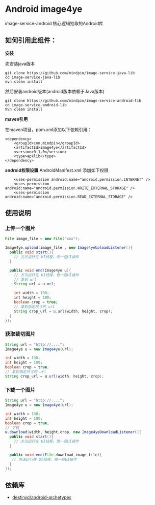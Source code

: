Android image4ye
============
image-service-android 核心逻辑抽取的Android库

如何引用此组件：
-------------
**安装**

先安装java版本
```
git clone https://github.com/mindpin/image-service-java-lib
cd image-service-java-lib
mvn clean install
```

然后安装android版本(android版本依赖于Java版本)
```
git clone https://github.com/mindpin/image-service-android-lib
cd image-service-android-lib
mvn clean install
```

**maven引用**

在maven项目，pom.xml添加以下依赖引用：

```
<dependency>
    <groupId>com.mindpin</groupId>
    <artifactId>image4ye</artifactId>
    <version>0.1.0</version>
    <type>apklib</type>
</dependency>
```

**android权限设置**
AndroidManifest.xml 添加如下权限
```
    <uses-permission android:name="android.permission.INTERNET" />
    <uses-permission android:name="android.permission.WRITE_EXTERNAL_STORAGE" />
    <uses-permission android:name="android.permission.READ_EXTERNAL_STORAGE" />
```

使用说明
---------------------
### 上传一个图片

```java
File image_file = new File("xxx");

Image4ye.upload(image_file , new Image4yeUploadListener(){
  public void start(){
    // 方法运行在 UI线程，做一些UI操作
  }

  public void end(Image4ye u){
    // 方法运行在 UI线程，做一些UI操作
    // 拿到 url
    String url = u.url;

    int width = 100;
    int height = 100;
    boolean crop = true;
    // 拿到指定尺寸的 url
    String crop_url = u.url(width, height, crop);
  }
});
```

### 获取裁切图片

```java
String url = "http://....";
Image4ye u = new Image4ye(url);

int width = 100;
int height = 100;
boolean crop = true;
// 拿到指定尺寸的 url
String crop_url = u.url(width, height, crop);
```

### 下载一个图片

```java
String url = "http://....";
Image4ye u = new Image4ye(url);

int width = 100;
int height = 100;
boolean crop = true;
// 下载
u.download(width, height,crop, new Image4yeDownloadListener(){
  public void start(){
    // 方法运行在 UI线程，做一些UI操作
  }

  public void end(File download_image_file){
   // 方法运行在 UI线程，做一些UI操作
  }
});
```


依赖库
---------------------
* [destinyd/android-archetypes][android-archetypes]


[android-archetypes]: https://github.com/destinyd/android-archetypes

